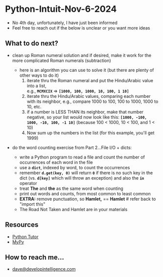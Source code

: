# Python-Intuit-Nov-6-2024

* No 4th day, unfortunately, I have just been informed
* Feel free to reach out if the below is unclear or you want more ideas
  
## What to do next?
* clean up Roman numeral solution and if desired, make it work for the more complicated Roman numerals (subtraction)
   * here is an algorithm you can use to solve it (but there are plenty of other ways to do it)
     1. iterate thru the Roman numeral and put the Hindu/Arabic value into a list,<br>
          e.g., __`MCMXCIX`__ => __`[1000, 100, 1000, 10, 100, 1 10]`__
     2. iterate thru the Hindu/Arabic values, comparing each number with its neighbor, e.g.,
          compare 1000 to 100, 100 to 1000, 1000 to 10, etc.
     3. if a number is LESS THAN its neighbor, make that number negative, so your list would now look like this:
          __`[1000, -100, 1000, -10, 100, -1 10]`__ (because 100 < 1000, 10 < 100, and 1 < 10)
     4. Now sum up the numbers in the list (for this example, you'll get 1999)

* do the word counting exercise from Part 2...File I/O + dicts:
  * write a Python program to read a file and count the number of occurrences of each word in the file
  * use a __`dict`__, indexed by word, to count the occurrences
  * remember __`d.get(key, 0)`__ will return __`0`__ if there is no such key in the dict (vs. __`d[key]`__ which will throw an exception) and also the __`in`__ operator
  * treat __The__ and __the__ as the same word when counting
  * print out words and counts, from most common to least common
  * __EXTRA:__ remove punctuation, so __Hamlet,__ == __Hamlet__ # refer back to "import this"
  * The Road Not Taken and Hamlet are in your materials
    
## Resources
* [Python Tutor](https://pythontutor.com)
* [MyPy](https://mypy-lang.org/)
  
## How to reach me...
* dave@developintelligence.com

